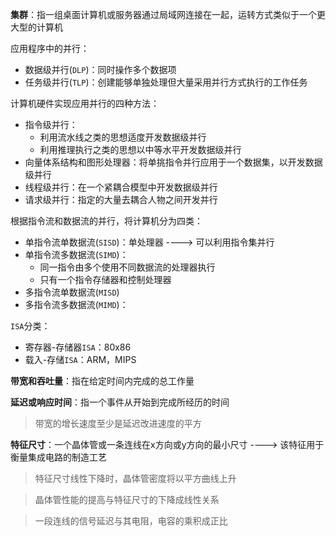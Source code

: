 **集群**：指一组桌面计算机或服务器通过局域网连接在一起，运转方式类似于一个更大型的计算机



应用程序中的并行：

+ 数据级并行(`DLP`)：同时操作多个数据项
+ 任务级并行(`TLP`)：创建能够单独处理但大量采用并行方式执行的工作任务



计算机硬件实现应用并行的四种方法：

+ 指令级并行：
  + 利用流水线之类的思想适度开发数据级并行
  + 利用推理执行之类的思想以中等水平开发数据级并行
+ 向量体系结构和图形处理器：将单挑指令并行应用于一个数据集，以开发数据级并行
+ 线程级并行：在一个紧耦合模型中开发数据级并行
+ 请求级并行：指定的大量去耦合人物之间开发并行



根据指令流和数据流的并行，将计算机分为四类：

+ 单指令流单数据流(`SISD`)：单处理器  ----> 可以利用指令集并行
+ 单指令流多数据流(`SIMD`)：
  + 同一指令由多个使用不同数据流的处理器执行
  + 只有一个指令存储器和控制处理器
+ 多指令流单数据流(`MISD`)
+ 多指令流多数据流(`MIMD`)：



`ISA`分类：

+ 寄存器-存储器`ISA`：80x86
+ 载入-存储`ISA`：ARM，MIPS



**带宽和吞吐量**：指在给定时间内完成的总工作量

**延迟或响应时间**：指一个事件从开始到完成所经历的时间



> 带宽的增长速度至少是延迟改进速度的平方



**特征尺寸**：一个晶体管或一条连线在x方向或y方向的最小尺寸     ----> 该特征用于衡量集成电路的制造工艺



> 特征尺寸线性下降时，晶体管密度将以平方曲线上升

> 晶体管性能的提高与特征尺寸的下降成线性关系

> 一段连线的信号延迟与其电阻，电容的乘积成正比



